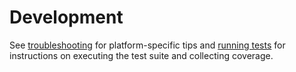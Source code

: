 # Development

See [troubleshooting](troubleshooting.md) for platform-specific tips and [running tests](running_tests.md) for instructions on executing the test suite and collecting coverage.
